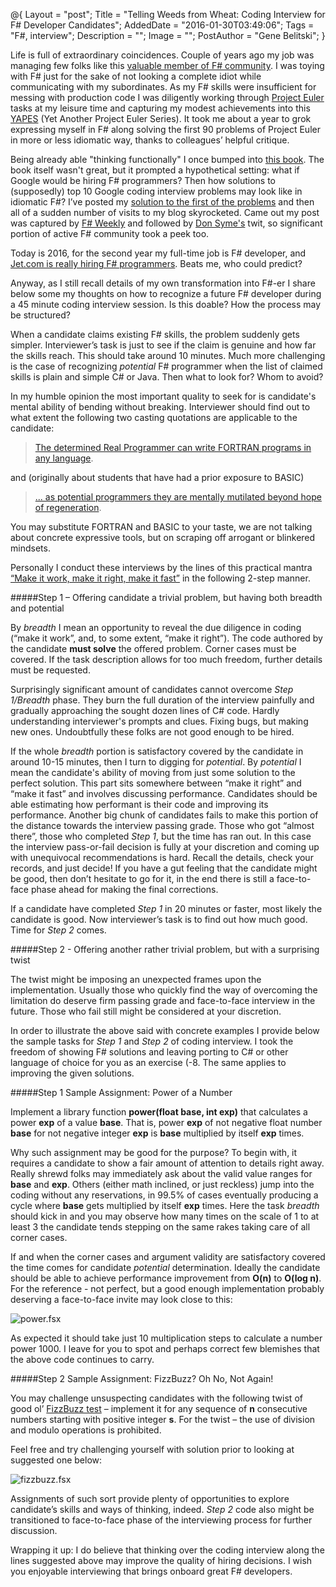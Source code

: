 @{
    Layout = "post";
    Title = "Telling Weeds from Wheat: Coding Interview for F# Developer Candidates";
    AddedDate = "2016-01-30T03:49:06";
    Tags = "F#, interview";
    Description = "";
    Image = "";
    PostAuthor = "Gene Belitski";
}

Life is full of extraordinary coincidences.
Couple of years ago my job was managing few folks like this [valuable member of F# community](https://github.com/dmitry-a-morozov). I was toying with F#
just for the sake of not looking a complete idiot while communicating with my subordinates. As my F# skills were insufficient for messing with production code
I was diligently working through [Project Euler](https://projecteuler.net/) tasks at my leisure time and capturing my modest achievements into this
[YAPES](https://infsharpmajor.wordpress.com/) (Yet Another Project Euler Series). It took me about a year to grok expressing myself in F# along solving the first
90 problems of Project Euler in more or less idiomatic way, thanks to colleagues’ helpful critique. 
 
Being already able "thinking functionally" I once bumped into [this book](http://www.amazon.com/coding-interview-problems-Google-solutions/dp/1482799014).
The book itself wasn't great, but it prompted a hypothetical setting: what if Google would be hiring F# programmers?
Then how solutions to (supposedly) top 10 Google coding interview problems may look like in idiomatic F#? I’ve posted my
[solution to the first of the problems](https://infsharpmajor.wordpress.com/2013/04/24/if-google-would-be-looking-to-hire-f-programmers-part-1/) and then all of a sudden
number of visits to my blog skyrocketed. Came out my post was captured by [F# Weekly](https://sergeytihon.wordpress.com/category/f-weekly/) and followed by
[Don Syme's](http://research.microsoft.com/en-us/people/dsyme/) twit, so significant portion of active F# community took a peek too.

Today is 2016, for the second year my full-time job is F# developer, and [Jet.com is really hiring F# programmers](http://stackoverflow.com/jobs/companies/jet-com). Beats me, who could predict?
<!--more-->

Anyway, as I still recall details of my own transformation into F#-er I share below some my thoughts on how
to recognize a future F# developer during a 45 minute coding interview session.
Is this doable? How the process may be structured?

When a candidate claims existing F# skills, the problem suddenly gets simpler. Interviewer’s task is just to see if the claim is genuine and how far the skills reach.
This should take around 10 minutes. 
Much more challenging is the case of recognizing *potential* F# programmer when the list of claimed skills is plain and simple C# or Java. Then what to look for? Whom to avoid?

In my humble opinion the most important quality to seek for is candidate's mental ability of bending without breaking. Interviewer should find out
to what extent the following two casting quotations are applicable to the candidate:

> [The determined Real Programmer can write FORTRAN programs in any language](http://web.mit.edu/humor/Computers/real.programmers).

and (originally about students that have had a prior exposure to BASIC)
> [... as potential programmers they are mentally mutilated beyond hope of regeneration](https://en.wikiquote.org/wiki/Edsger_W._Dijkstra).

You may substitute FORTRAN and BASIC to your taste, we are not talking about concrete expressive tools, but on scraping off arrogant or blinkered mindsets.

Personally I conduct these interviews by the lines of this practical mantra [“Make it work, make it right, make it fast”](http://c2.com/cgi/wiki?MakeItWorkMakeItRightMakeItFast)
in the following 2-step manner.

#####Step 1 – Offering candidate a trivial problem, but having both breadth and potential

By *breadth* I mean an opportunity to reveal the due diligence in coding (“make it work”, and, to some extent, “make it right”).
The code authored by the candidate **must solve** the offered problem. Corner cases must be covered. If the task description allows for too much freedom, further details must
be requested.

Surprisingly significant amount of candidates cannot overcome *Step 1/Breadth* phase. They burn the full duration of the interview painfully and gradually approaching the
sought dozen lines of C# code. Hardly understanding interviewer's prompts and clues. Fixing bugs, but making new ones. Undoubtfully these folks are not good enough to be hired.

If the whole *breadth* portion is satisfactory covered by the candidate in around 10-15 minutes, then I turn to digging for *potential*.
By *potential* I mean the candidate's ability of moving from
just some solution to the perfect solution. This part sits somewhere between “make it right” and “make it fast” and involves discussing performance. Candidates
should be able estimating how performant is their code and improving its performance. Another big chunk of candidates fails to make this portion of the distance towards the
interview passing grade.
Those who got “almost there”, those who completed *Step 1*, but the time has ran out. In this case the interview pass-or-fail decision is fully at your discretion
and coming up with unequivocal recommendations is hard. Recall the details, check your records, and just decide!
If you have a gut feeling that the candidate might be good, then don’t hesitate to go for it, in the end there is still a face-to-face phase ahead for making the final corrections.

If a candidate have completed *Step 1* in 20 minutes or faster, most likely the candidate is good. Now interviewer’s task is to find out how much good. Time for *Step 2* comes.

#####Step 2 - Offering another rather trivial problem, but with a surprising twist

The twist might be imposing an unexpected frames upon the implementation. Usually those who quickly find the way of overcoming the limitation do deserve firm passing grade
and face-to-face interview in the future. Those who fail still might be considered at your discretion.

In order to illustrate the above said with concrete examples I provide below the sample tasks for *Step 1* and *Step 2* of coding interview. I took the freedom of showing F# solutions
and leaving porting to C# or other language of choice for you as an exercise (-8. The same applies to improving the given solutions.

#####Step 1 Sample Assignment: Power of a Number

Implement a library function **power(float base, int exp)** that calculates a power **exp** of a value **base**. That is, power **exp** of not negative float number **base**
for not negative integer **exp** is **base** multiplied by itself **exp** times.

Why such assignment may be good for the purpose? To begin with, it requires a candidate to show a fair amount of attention to details right away.
Really shrewd folks may immediately ask about the valid value ranges for **base** and **exp**. Others (either math inclined, or just reckless)
jump into the coding without any reservations, in 99.5% of cases eventually producing a cycle where **base** gets multiplied by itself **exp** times. Here the task *breadth*
should kick in and you may observe how many times on the scale of 1 to at least 3 the candidate tends stepping on the same rakes taking care of all corner cases.

If and when the corner cases and argument validity are satisfactory covered the time comes for candidate *potential* determination. Ideally the candidate should be able
to achieve performance improvement from **O(n)** to **O(log n)**. For the reference - not perfect, but a good enough implementation probably deserving
a face-to-face invite may look close to this:

![power.fsx](/images/Power.png)

As expected it should take just 10 multiplication steps to calculate a number power 1000. I leave for you to spot and perhaps correct few blemishes that the above code continues to carry.

#####Step 2 Sample Assignment: FizzBuzz? Oh No, Not Again!

You may challenge unsuspecting candidates with the following twist of good ol’ [FizzBuzz test](http://c2.com/cgi/wiki?FizzBuzzTest)
– implement it for any sequence of **n** consecutive numbers starting with positive integer **s**. For the twist – the use of division and modulo operations is prohibited.

Feel free and try challenging yourself with solution prior to looking at suggested one below:

![fizzbuzz.fsx](/images/FizzerBuzzer.png)

Assignments of such sort provide plenty of opportunities to explore candidate’s skills and ways of thinking, indeed. *Step 2* code also might be transitioned to
face-to-face phase of the interviewing process for further discussion.

Wrapping it up: I do believe that thinking over the coding interview along the lines suggested above may improve the quality of hiring decisions.
I wish you enjoyable interviewing that brings onboard great F# developers.